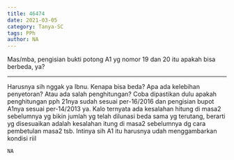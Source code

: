 ```yaml
---
title: 46474
date: 2021-03-05
category: Tanya-SC
tags: PPh
author: NA
---
```


Mas/mba, pengisian bukti potong A1 yg nomor 19 dan 20 itu apakah bisa berbeda, ya?

---

Harusnya sih nggak ya Ibnu. Kenapa bisa beda? Apa ada kelebihan penyetoran? Atau ada salah penghitungan? Coba dipastikan dulu apakah penghitungan pph 21nya sudah sesuai per-16/2016 dan pengisian bupot A1nya sesuai per-14/2013 ya. Kalo ternyata ada kesalahan hitung di masa2 sebelumnya yg bikin jumlah yg telah dilunasi beda sama yg terutang, berarti yg disesuaikan adalah kesalahan itung di masa2 sebelumnya dg cara pembetulan masa2 tsb. Intinya sih A1 itu harusnya udah menggambarkan kondisi riil

`NA`
